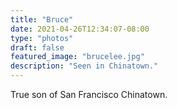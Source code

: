 ```yaml
---
title: "Bruce"
date: 2021-04-26T12:34:07-08:00
type: "photos"
draft: false 
featured_image: "brucelee.jpg"
description: "Seen in Chinatown." 
---
```

True son of San Francisco Chinatown.
